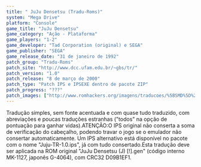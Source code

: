 ```yaml
---
title: " JuJu Densetsu (Tradu-Roms)"
system: "Mega Drive"
platform: "Console"
game_title: "JuJu Densetsu"
game_category: "Ação - Plataforma"
game_players: "1-2"
game_developer: "Tad Corporation (original) e SEGA"
game_publisher: "SEGA"
game_release_date: "31 de janeiro de 1992"
patch_group: "Tradu-Roms"
patch_site: "http://www.dcc.ufam.edu.br/~gbs/tr/"
patch_version: "1.0"
patch_release: "8 de março de 2000"
patch_type: "Patch IPS e IPSEXE dentro de pacote ZIP"
patch_progress: "???"
patch_images: ["http://www.romhackers.org/imagens/traducoes/%5BSMD%5D%20JuJu%20Densetsu%20-%20Tradu-Roms%20-%201.png","http://www.romhackers.org/imagens/traducoes/%5BSMD%5D%20JuJu%20Densetsu%20-%20Tradu-Roms%20-%202.png","http://www.romhackers.org/imagens/traducoes/%5BSMD%5D%20JuJu%20Densetsu%20-%20Tradu-Roms%20-%203.png"]
---
```

Tradução simples, sem fonte acentuada e com quase tudo traduzido, com abreviações e poucas traduções estranhas ("todos" na opção de pontuação para ganhar vidas).ATENÇÃO:O IPS original não conserta a soma de verificação do cabeçalho, podendo travar o jogo se o emulador não consertar automaticamente. Um IPS alternativo está disponível no pacote com o nome "Juju-TR-1.0.ips", já com tudo consertado.Esta tradução deve ser aplicada na ROM original "JuJu Densetsu (J) [!].gen" (código interno MK-1127, japonês G-4064), com CRC32 D09B1EF1.